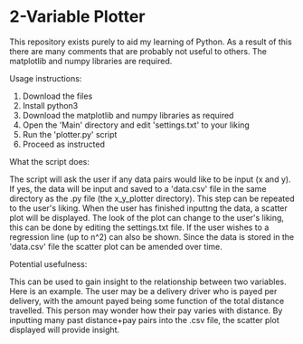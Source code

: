 # 2-Variable Plotter 

This repository exists purely to aid my learning of Python. As a result of this there are many comments that are probably not useful to others. The matplotlib and numpy libraries are required.

Usage instructions:

1. Download the files
2. Install python3
3. Download the matplotlib and numpy libraries as required
4. Open the 'Main' directory and edit 'settings.txt' to your liking
5. Run the 'plotter.py' script 
6. Proceed as instructed

What the script does:

The script will ask the user if any data pairs would like to be input (x and y). If yes, the data will be input and saved to a 'data.csv' file in the same directory as the .py file (the x_y_plotter directory). This step can be repeated to the user's liking. When the user has finished inputtng the data, a scatter plot will be displayed. The look of the plot can change to the user's liking, this can be done by editing the settings.txt file. If the user wishes to a regression line (up to n^2) can also be shown. Since the data is stored in the 'data.csv' file the scatter plot can be amended over time.

Potential usefulness:

This can be used to gain insight to the relationship between two variables. Here is an example. The user may be a delivery driver who is payed per delivery, with the amount payed being some function of the total distance travelled. This person may wonder how their pay varies with distance. By inputting many past distance+pay pairs into the .csv file, the scatter plot displayed will provide insight.
